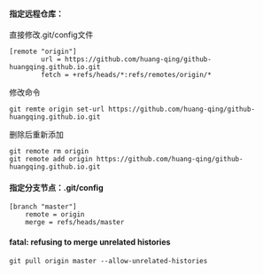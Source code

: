 #### 指定远程仓库：

直接修改.git/config文件
~~~~
[remote "origin"]
        url = https://github.com/huang-qing/github-huangqing.github.io.git
        fetch = +refs/heads/*:refs/remotes/origin/*
~~~~

修改命令 
~~~~
git remte origin set-url https://github.com/huang-qing/github-huangqing.github.io.git
~~~~

删除后重新添加
~~~~
git remote rm origin 
git remote add origin https://github.com/huang-qing/github-huangqing.github.io.git
~~~~




#### 指定分支节点：.git/config
~~~~
[branch "master"]
	remote = origin
	merge = refs/heads/master
~~~~

#### fatal: refusing to merge unrelated histories

~~~~
git pull origin master --allow-unrelated-histories
~~~~